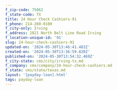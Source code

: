 ```yaml
---
f_zip-code: 75062
f_state-code: TX
title: 24 Hour Check Cashiers-91
f_phone: 214-260-0100
f_city-only: Irving
f_address: 2821 North Belt Line Road Irving
f_location-unique-id: '91'
slug: 24-hour-check-cashiers-91
updated-on: '2024-05-30T13:46:41.483Z'
created-on: '2024-05-30T13:36:59.820Z'
published-on: '2024-05-30T13:54:32.469Z'
f_city-state: cms/city/irving-tx.md
f_company: cms/company/24-hour-check-cashiers.md
f_state: cms/state/texas.md
layout: '[payday-loan].html'
tags: payday-loan
---
```



